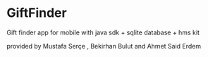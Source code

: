 # GiftFinder
Gift finder app for mobile with java sdk + sqlite database + hms kit 

provided by Mustafa Serçe , Bekirhan Bulut and Ahmet Said Erdem
